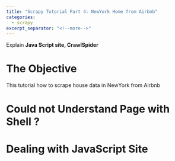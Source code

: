 ```yaml
---
title: "Scrapy Tutorial Part 4: NewYork Home from Airbnb"
categories:
  - scrapy
excerpt_separator: "<!--more-->"
---
```



Explain **Java Script site, CrawlSpider**

<!--more-->

# The Objective

This tutorial how to scrape house data in NewYork from Airbnb



# Could not Understand Page with Shell ?



# Dealing with JavaScript Site

